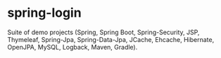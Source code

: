 # spring-login
Suite of demo projects (Spring, Spring Boot, Spring-Security, JSP, Thymeleaf, Spring-Jpa, Spring-Data-Jpa, JCache, Ehcache, Hibernate, OpenJPA, MySQL, Logback, Maven, Gradle).
